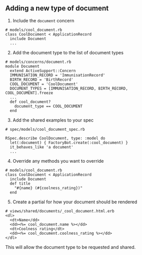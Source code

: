 ## Adding a new type of document

1. Include the `document` concern

```
# models/cool_document.rb
class CoolDocument < ApplicationRecord
  include Document
  ...
```

2. Add the document type to the list of document types

```
# models/concerns/document.rb
module Document
  extend ActiveSupport::Concern
  IMMUNISATION_RECORD = 'ImmunisationRecord'
  BIRTH_RECORD = 'BirthRecord'
  COOL_DOCUMENT = 'CoolDocument'
  DOCUMENT_TYPES = [IMMUNISATION_RECORD, BIRTH_RECORD, COOL_DOCUMENT].freeze
  ...
  def cool_document?
    document_type == COOL_DOCUMENT
  end
```

3. Add the shared examples to your spec

```
# spec/models/cool_document_spec.rb

RSpec.describe CoolDocument, type: :model do
  let(:document) { FactoryBot.create(:cool_document) }
  it_behaves_like 'a document'
  ...
```

4. Override any methods you want to override

```
# models/cool_document.rb
class CoolDocument < ApplicationRecord
  include Document
  def title
    "#{name} (#{coolness_rating})"
  end
```

5. Create a partial for how your document should be rendered

```
# views/shared/documents/_cool_document.html.erb
<dl>
  <dt>Name</dd>
  <dd><%= cool_document.name %></dd>
  <dt>Coolness rating</dt>
  <dd><%= cool_document.coolness_rating %></dd>
</dl>
```

This will allow the document type to be requested and shared. 
